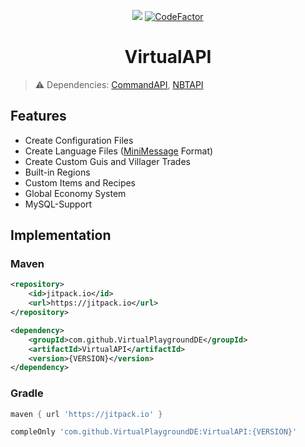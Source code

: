 <div align="center">

[![](https://jitpack.io/v/VirtualPlaygroundDE/VirtualAPI.svg)](https://jitpack.io/#VirtualPlaygroundDE/VirtualAPI)
[![CodeFactor](https://www.codefactor.io/repository/github/virtualplaygroundde/virtualapi/badge)](https://www.codefactor.io/repository/github/virtualplaygroundde/virtualapi)

<div>
    <h1>VirtualAPI</h1>
</div>

</div>

> :warning: Dependencies: [CommandAPI](https://www.spigotmc.org/resources/62353/), [NBTAPI](https://www.spigotmc.org/resources/7939/)

## Features
- Create Configuration Files
- Create Language Files ([MiniMessage](https://docs.advntr.dev/minimessage/format.html) Format)
- Create Custom Guis and Villager Trades
- Built-in Regions
- Custom Items and Recipes
- Global Economy System
- MySQL-Support

## Implementation

### Maven
```xml
<repository>
    <id>jitpack.io</id>
    <url>https://jitpack.io</url>
</repository>
```
```xml
<dependency>
    <groupId>com.github.VirtualPlaygroundDE</groupId>
    <artifactId>VirtualAPI</artifactId>
    <version>{VERSION}</version>
</dependency>
```

### Gradle
```gradle
maven { url 'https://jitpack.io' }
```
```gradle
compleOnly 'com.github.VirtualPlaygroundDE:VirtualAPI:{VERSION}'
```
